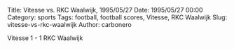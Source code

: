 Title: Vitesse vs. RKC Waalwijk, 1995/05/27
Date: 1995/05/27 00:00
Category: sports
Tags: football, football scores, Vitesse, RKC Waalwijk
Slug: vitesse-vs-rkc-waalwijk
Author: carbonero


Vitesse 1 - 1 RKC Waalwijk
